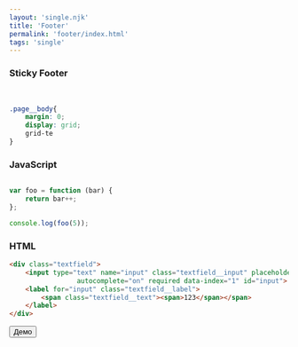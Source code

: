 ```yaml
---
layout: 'single.njk'
title: 'Footer'
permalink: 'footer/index.html'
tags: 'single'
---
```


### Sticky Footer
<br>

``` css
.page__body{
	margin: 0;
	display: grid;
	grid-te
}
```

### JavaScript

``` javascript

var foo = function (bar) {
 	return bar++;
};

console.log(foo(5));

```

### HTML

``` html
<div class="textfield">
	<input type="text" name="input" class="textfield__input" placeholder=""
				 autocomplete="on" required data-index="1" id="input">
	<label for="input" class="textfield__label">
		<span class="textfield__text"><span>123</span></span>
	</label>
</div>
```

<button class="btn">Демо</button>
